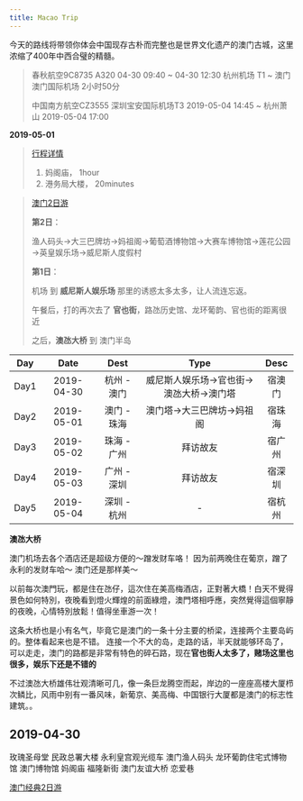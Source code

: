 ```yaml
---
title: Macao Trip
---
```


今天的路线将带领你体会中国现存古朴而完整也是世界文化遗产的澳门古城，这里浓缩了400年中西合璧的精髓。

> 春秋航空9C8735 A320 04-30 09:40 ~ 04-30 12:30 杭州机场 T1 ~ 澳门 澳门国际机场  2小时50分 
> 
> 中国南方航空CZ3555 深圳宝安国际机场T3 2019-05-04 14:45 ~ 杭州萧山 2019-05-04 17:00

**2019-05-01**

> [行程详情](https://you.ctrip.com/journeys/Macau39/502130.html)
>
> 1. 妈阁庙， 1hour
> 2. 港务局大楼， 20minutes

> [澳门2日游](https://you.ctrip.com/travels/macau39/1565982.html)
>
> **第2日**：
> 
> 渔人码头→大三巴牌坊→妈祖阁→葡萄酒博物馆→大赛车博物馆→莲花公园→英皇娱乐场→威尼斯人度假村
>
> **第1日**：
> 
> 机场 到 **威尼斯人娱乐场** 那里的诱惑太多太多，让人流连忘返。
>  
> 午餐后，打的再次去了 **官也街**，路氹历史馆、龙环葡韵、官也街的距离很近
> 
> 之后，**澳氹大桥** 到 澳门半岛


<!--<img src="/images/trip/macao-1.png" width="700" />
-->
Day | Date | Dest | Type | Desc
:-------: | :-------: | :-------:  | :-------: | :-------:
Day1 | 2019-04-30 | 杭州 - 澳门 | 威尼斯人娱乐场→官也街→澳氹大桥→澳门塔 | 宿澳门
Day2 | 2019-05-01 | 澳门 - 珠海 | 澳门塔→大三巴牌坊→妈祖阁 | 宿珠海
Day3 | 2019-05-02 | 珠海 - 广州 | 拜访故友 | 宿广州
Day4 | 2019-05-03 | 广州 - 深圳 | 拜访故友 | 宿深圳
Day5 | 2019-05-04 | 深圳 - 杭州 | - | 宿杭州


**澳氹大桥**

澳门机场去各个酒店还是超级方便的～蹭发财车咯！ 因为前两晚住在葡京，蹭了永利的发财车哈～ 澳门还是那样美～

以前每次澳門玩，都是住在氹仔，這次住在美高梅酒店，正對著大橋！白天不覺得景色如何特別，夜晚看到燈火輝煌的前面綠燈，澳門塔相呼應，突然覺得這個寧靜的夜晚，心情特別放鬆！值得坐車游一次！

这条大桥也是小有名气，毕竟它是澳门的一条十分主要的桥梁，连接两个主要岛屿的。整体看起来也是不错。 连接一个不大的岛，走路的话，半天就能够环岛了，可以走走，澳门的路都是非常有特色的碎石路，现在**官也街人太多了，赌场这里也很多，娱乐下还是不错的**

不过澳氹大桥雄伟壮观清晰可几，像一条巨龙腾空而起，岸边的一座座高楼大厦栉次鳞比，风雨中别有一番风味，新葡京、美高梅、中国银行大厦都是澳门的标志性建筑。。

## 2019-04-30

玫瑰圣母堂
民政总署大楼
永利皇宫观光缆车
澳门渔人码头
龙环葡韵住宅式博物馆
澳门博物馆
妈阁庙
福隆新街
澳门友谊大桥
恋爱巷

[澳门经典2日游](https://you.ctrip.com/journeys/Macau39/504796.html)




